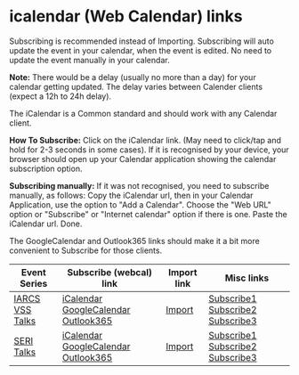 # icalendar (Web Calendar) links


Subscribing is recommended instead of Importing.
Subscribing will auto update the event in your calendar, when the event is edited.
No need to update the event manually in your calendar.

**Note:** There would be a delay (usually no more than a day) for your calendar getting updated.
The delay varies between Calender clients (expect a 12h to 24h delay).

The iCalendar is a Common standard and should work with any Calendar client.

**How To Subscribe:** 
  Click on the iCalendar link. (May need to click/tap and hold for 2-3 seconds in some cases).
  If it is recognised by your device,
  your browser should open up your Calendar application showing the calendar subscription option.
  
**Subscribing manually:** If it was not recognised, you need to subscribe manually, as follows:
  Copy the iCalendar url, then in your Calendar Application, use the option to "Add a Calendar".
  Choose the "Web URL" option or "Subscribe" or "Internet calendar" option if there is one. Paste the iCalendar url. Done.

The GoogleCalendar and Outlook365 links should make it a bit more convenient to Subscribe for those clients.

<!--
Also, subscribing as an "Other" calendar, or a "New" calendar (instead of adding to the primary calendar)
in Outlook will allow removing/hiding this easily from the view.


Subscribing to a calendar will automatically pull any updates to the event.
(dependeng on your calendar application, this may vary from once a couple of hours to about once a day).

Importing will download the `.ics` file, which if you open, should import into your calendar application.

If clicking the subscription link doesnt open up your email/calendar application to the subscription settings.  then copy the link and subscribe to the calendar).

Clicking on the https link will download an .ics file, which you can import into your email/calendar application.
(for one time addition of events to your calendar)
-->


<!--
## Subscribe to the calendar. (webcal link).
[webcal:https://alvg.github.io/pages/vss-talks.ics](webcal://alvg.github.io/pages/vss-talks.ics)

[Subscribe using Standard iCalendar](webcal://alvg.github.io/pages/vss-talks.ics)

[Subscribe using GoogleCalendar](https://www.google.com/calendar/render?cid=webcal%3A%2F%2Falvg.github.io%2Fpages%2Fvss-talks.ics&text=VSS%20Talks)

[Subscribe using Outlook365](https://outlook.office.com/owa?path=%2Fcalendar%2Faction%2Fcompose&rru=addsubscription&url=webcal%3A%2F%2Falvg.github.io%2Fpages%2Fvss-talks.ics&name=VSS%20Talks)


## Import the calendar. (https link).
[https://alvg.github.io/pages/vss-talks.ics](https://alvg.github.io/pages/vss-talks.ics)
[Import ics file](https://alvg.github.io/pages/vss-talks.ics)
-->



<!--
If "Subscribe1" doesn't work. try "Subscribe2"
-->

| Event Series |  Subscribe (webcal) link  | Import link | Misc links |
|--------------|---------------------------|---------------------|----------------------|
| [IARCS VSS Talks](https://fmindia.cmi.ac.in/vss/) | [iCalendar](webcal://alvg.github.io/pages/vss-talks.ics) [GoogleCalendar](https://www.google.com/calendar/render?cid=webcal%3A%2F%2Falvg.github.io%2Fpages%2Fvss-talks.ics&text=VSS%20Talks) [Outlook365](https://outlook.office.com/owa?path=%2Fcalendar%2Faction%2Fcompose&rru=addsubscription&url=webcal%3A%2F%2Falvg.github.io%2Fpages%2Fvss-talks.ics&name=VSS%20Talks) | [Import](https://alvg.github.io/pages/vss-talks.ics) | [Subscribe1](webcal://alvg.github.io/pages/vss-talks.ics) [Subscribe2](webcal:https://alvg.github.io/pages/vss-talks.ics) [Subscribe3](webcals://alvg.github.io/pages/vss-talks.ics) |
| [SERI Talks](https://sites.google.com/view/seri2022-23/upcoming-talks) | [iCalendar](webcal://alvg.github.io/pages/seri-talks.ics) [GoogleCalendar](https://www.google.com/calendar/render?cid=webcal%3A%2F%2Falvg.github.io%2Fpages%2Fseri-talks.ics&text=SERI%20Talks) [Outlook365](https://outlook.office.com/owa?path=%2Fcalendar%2Faction%2Fcompose&rru=addsubscription&url=webcal%3A%2F%2Falvg.github.io%2Fpages%2Fseri-talks.ics&name=SERI%20Talks) | [Import](https://alvg.github.io/pages/seri-talks.ics) | [Subscribe1](webcal://alvg.github.io/pages/seri-talks.ics) [Subscribe2](webcal:https://alvg.github.io/pages/seri-talks.ics) [Subscribe3](webcals://alvg.github.io/pages/seri-talks.ics) |




